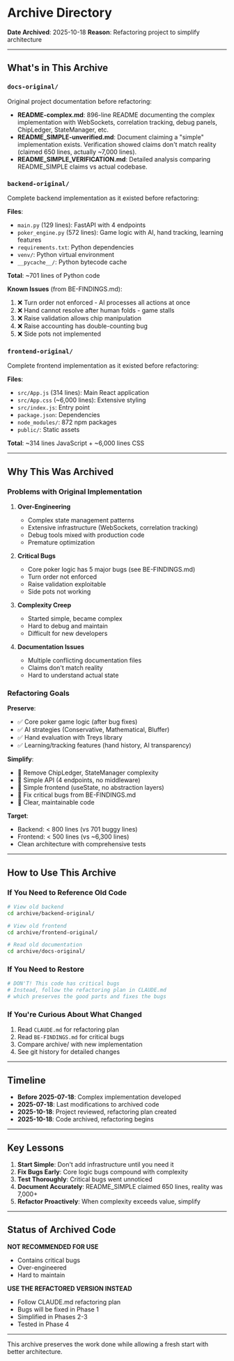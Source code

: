 # Archive Directory

**Date Archived**: 2025-10-18
**Reason**: Refactoring project to simplify architecture

---

## What's in This Archive

### `docs-original/`
Original project documentation before refactoring:

- **README-complex.md**: 896-line README documenting the complex implementation with WebSockets, correlation tracking, debug panels, ChipLedger, StateManager, etc.
- **README_SIMPLE-unverified.md**: Document claiming a "simple" implementation exists. Verification showed claims don't match reality (claimed 650 lines, actually ~7,000 lines).
- **README_SIMPLE_VERIFICATION.md**: Detailed analysis comparing README_SIMPLE claims vs actual codebase.

### `backend-original/`
Complete backend implementation as it existed before refactoring:

**Files**:
- `main.py` (129 lines): FastAPI with 4 endpoints
- `poker_engine.py` (572 lines): Game logic with AI, hand tracking, learning features
- `requirements.txt`: Python dependencies
- `venv/`: Python virtual environment
- `__pycache__/`: Python bytecode cache

**Total**: ~701 lines of Python code

**Known Issues** (from BE-FINDINGS.md):
1. ❌ Turn order not enforced - AI processes all actions at once
2. ❌ Hand cannot resolve after human folds - game stalls
3. ❌ Raise validation allows chip manipulation
4. ❌ Raise accounting has double-counting bug
5. ❌ Side pots not implemented

### `frontend-original/`
Complete frontend implementation as it existed before refactoring:

**Files**:
- `src/App.js` (314 lines): Main React application
- `src/App.css` (~6,000 lines): Extensive styling
- `src/index.js`: Entry point
- `package.json`: Dependencies
- `node_modules/`: 872 npm packages
- `public/`: Static assets

**Total**: ~314 lines JavaScript + ~6,000 lines CSS

---

## Why This Was Archived

### Problems with Original Implementation

1. **Over-Engineering**
   - Complex state management patterns
   - Extensive infrastructure (WebSockets, correlation tracking)
   - Debug tools mixed with production code
   - Premature optimization

2. **Critical Bugs**
   - Core poker logic has 5 major bugs (see BE-FINDINGS.md)
   - Turn order not enforced
   - Raise validation exploitable
   - Side pots not working

3. **Complexity Creep**
   - Started simple, became complex
   - Hard to debug and maintain
   - Difficult for new developers

4. **Documentation Issues**
   - Multiple conflicting documentation files
   - Claims don't match reality
   - Hard to understand actual state

### Refactoring Goals

**Preserve**:
- ✅ Core poker game logic (after bug fixes)
- ✅ AI strategies (Conservative, Mathematical, Bluffer)
- ✅ Hand evaluation with Treys library
- ✅ Learning/tracking features (hand history, AI transparency)

**Simplify**:
- 🔧 Remove ChipLedger, StateManager complexity
- 🔧 Simple API (4 endpoints, no middleware)
- 🔧 Simple frontend (useState, no abstraction layers)
- 🔧 Fix critical bugs from BE-FINDINGS.md
- 🔧 Clear, maintainable code

**Target**:
- Backend: < 800 lines (vs 701 buggy lines)
- Frontend: < 500 lines (vs ~6,300 lines)
- Clean architecture with comprehensive tests

---

## How to Use This Archive

### If You Need to Reference Old Code

```bash
# View old backend
cd archive/backend-original/

# View old frontend
cd archive/frontend-original/

# Read old documentation
cd archive/docs-original/
```

### If You Need to Restore

```bash
# DON'T! This code has critical bugs
# Instead, follow the refactoring plan in CLAUDE.md
# which preserves the good parts and fixes the bugs
```

### If You're Curious About What Changed

1. Read `CLAUDE.md` for refactoring plan
2. Read `BE-FINDINGS.md` for critical bugs
3. Compare archive/ with new implementation
4. See git history for detailed changes

---

## Timeline

- **Before 2025-07-18**: Complex implementation developed
- **2025-07-18**: Last modifications to archived code
- **2025-10-18**: Project reviewed, refactoring plan created
- **2025-10-18**: Code archived, refactoring begins

---

## Key Lessons

1. **Start Simple**: Don't add infrastructure until you need it
2. **Fix Bugs Early**: Core logic bugs compound with complexity
3. **Test Thoroughly**: Critical bugs went unnoticed
4. **Document Accurately**: README_SIMPLE claimed 650 lines, reality was 7,000+
5. **Refactor Proactively**: When complexity exceeds value, simplify

---

## Status of Archived Code

**NOT RECOMMENDED FOR USE**
- Contains critical bugs
- Over-engineered
- Hard to maintain

**USE THE REFACTORED VERSION INSTEAD**
- Follow CLAUDE.md refactoring plan
- Bugs will be fixed in Phase 1
- Simplified in Phases 2-3
- Tested in Phase 4

---

This archive preserves the work done while allowing a fresh start with better architecture.
